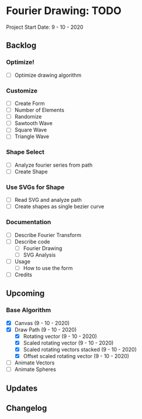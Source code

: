 Fourier Drawing: TODO
===================================================================================
Project Start Date: 9 - 10 - 2020

Backlog
-----------------------------------------------------------------------------------

### Optimize!

- [ ] Optimize drawing algorithm

### Customize

- [ ] Create Form
- [ ] Number of Elements
- [ ] Randomize
- [ ] Sawtooth Wave
- [ ] Square Wave
- [ ] Triangle Wave

### Shape Select

- [ ] Analyze fourier series from path
- [ ] Create Shape

### Use SVGs for Shape

- [ ] Read SVG and analyze path
- [ ] Create shapes as single bezier curve

### Documentation

- [ ] Describe Fourier Transform
- [ ] Describe code
    - [ ] Fourier Drawing
    - [ ] SVG Analysis
- [ ] Usage
    - [ ] How to use the form
- [ ] Credits

Upcoming
-----------------------------------------------------------------------------------

### Base Algorithm

- [x] Canvas (9 - 10 - 2020)
- [x] Draw Path (9 - 10 - 2020)
    - [x] Rotating vector (9 - 10 - 2020)
    - [x] Scaled rotating vector (9 - 10 - 2020)
    - [x] Scaled rotating vectors stacked (9 - 10 - 2020)
    - [x] Offset scaled rotating vector (9 - 10 - 2020)
- [ ] Animate Vectors
- [ ] Animate Spheres

Updates
------------------------------------------------------------------------------------

Changelog
------------------------------------------------------------------------------------